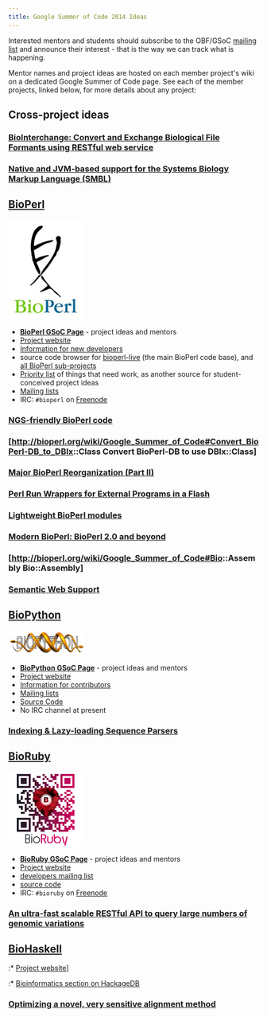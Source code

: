 ```yaml
---
title: Google Summer of Code 2014 Ideas
---
```


Interested mentors and students should subscribe to the OBF/GSoC
[mailing list](http://lists.open-bio.org/mailman/listinfo/gsoc) and
announce their interest - that is the way we can track what is
happening.

Mentor names and project ideas are hosted on each member project's wiki
on a dedicated Google Summer of Code page. See each of the member
projects, linked below, for more details about any project:

Cross-project ideas
-------------------

### [BioInterchange: Convert and Exchange Biological File Formants using RESTful web service](http://www.open-bio.org/wiki/Cross_Projects#Cross_BioInterchange)

### [Native and JVM-based support for the Systems Biology Markup Language (SMBL)](http://sbml.org/GSoC2014)

[BioPerl](http://bioperl.org/wiki/Google_Summer_of_Code)
--------------------------------------------------------

![](BioPerl_logo_tiny.jpg "BioPerl_logo_tiny.jpg")

-   **[ BioPerl GSoC Page](bp:Google_Summer_of_Code "wikilink")** -
    project ideas and mentors
-   [Project website](bp:Main_Page "wikilink")
-   [Information for new developers](bp:Becoming_a_developer "wikilink")
-   source code browser for
    [bioperl-live](http://code.open-bio.org/svnweb/index.cgi/bioperl/browse/bioperl-live/trunk)
    (the main BioPerl code base), and [all BioPerl
    sub-projects](http://code.open-bio.org/svnweb/index.cgi/bioperl/)
-   [Priority list](bp:Project_priority_list "wikilink") of things that
    need work, as another source for student-conceived project ideas
-   [Mailing lists](bp:Mailing_lists "wikilink")
-   IRC: `#bioperl` on [Freenode](http://freenode.net)

### [NGS-friendly BioPerl code](http://bioperl.org/wiki/Google_Summer_of_Code#NGS-friendly_BioPerl_code)

### \[<http://bioperl.org/wiki/Google_Summer_of_Code#Convert_BioPerl-DB_to_DBIx>::Class Convert BioPerl-DB to use DBIx::Class\]

### [Major BioPerl Reorganization (Part II)](http://bioperl.org/wiki/Google_Summer_of_Code#Major_BioPerl_Reorganization.2C_part_2)

### [Perl Run Wrappers for External Programs in a Flash](http://bioperl.org/wiki/Google_Summer_of_Code#Perl_Run_Wrappers_for_External_Programs_in_a_Flash)

### [Lightweight BioPerl modules](http://bioperl.org/wiki/Google_Summer_of_Code#Lightweight.2FLazy_BioPerl_Classes)

### [Modern BioPerl: BioPerl 2.0 and beyond](http://bioperl.org/wiki/Google_Summer_of_Code#BioPerl_2.0_.28and_beyond.29)

### \[<http://bioperl.org/wiki/Google_Summer_of_Code#Bio>::Assembly Bio::Assembly\]

### [Semantic Web Support](http://bioperl.org/wiki/Google_Summer_of_Code#Semantic_Web_Support)

[BioPython](biopython:Google_Summer_of_Code "wikilink")
-------------------------------------------------------

![](Biopython_logo_tiny.png "Biopython_logo_tiny.png")

-   **[ BioPython GSoC
    Page](biopython:Google_Summer_of_Code "wikilink")** - project ideas
    and mentors
-   [Project website](biopython:Main_Page "wikilink")
-   [Information for contributors](biopython:Contributing "wikilink")
-   [Mailing lists](biopython:Mailing_lists "wikilink")
-   [ Source Code](biopython:SourceCode "wikilink")
-   No IRC channel at present

### [Indexing & Lazy-loading Sequence Parsers](http://biopython.org/wiki/Google_Summer_of_Code#Indexing_.26_Lazy-loading_Sequence_Parsers)

[BioRuby](http://bioruby.open-bio.org/wiki/Google_Summer_of_Code)
-----------------------------------------------------------------

![](BioRuby_logo_tiny.png "BioRuby_logo_tiny.png")

-   **[BioRuby GSoC
    Page](http://bioruby.open-bio.org/wiki/Google_Summer_of_Code)** -
    project ideas and mentors
-   [Project website](http://bioruby.org)
-   [developers mailing
    list](http://lists.open-bio.org/mailman/listinfo/bioruby)
-   [source code](http://github.com/bioruby/bioruby/tree/master)
-   IRC: `#bioruby` on [Freenode](http://freenode.net)

### [An ultra-fast scalable RESTful API to query large numbers of genomic variations](http://bioruby.open-bio.org/wiki/Google_Summer_of_Code#An_ultra-fast_scalable_RESTful_API_to_query_large_numbers_of_genomic_variations)

[BioHaskell](http://biohaskell.org/Google_Summer_of_Code)
---------------------------------------------------------

:\* [Project website](http://biohaskell.org/)\]

:\* [Bioinformatics section on
HackageDB](http://hackage.haskell.org/packages/#cat:Bioinformatics)

### [Optimizing a novel, very sensitive alignment method](http://biohaskell.org/Google_Summer_of_Code#Optimizing_transalign)
